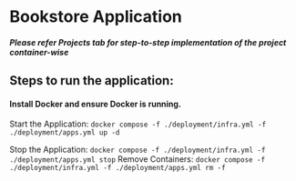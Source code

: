 # Bookstore Application
##### Please refer Projects tab for step-to-step implementation of the project container-wise

## Steps to run the application:

#### Install Docker and ensure Docker is running.

Start the Application: `docker compose -f ./deployment/infra.yml -f ./deployment/apps.yml up -d`

Stop the Application:  `docker compose -f ./deployment/infra.yml -f ./deployment/apps.yml stop`
Remove Containers: `docker compose -f ./deployment/infra.yml -f ./deployment/apps.yml rm -f`

